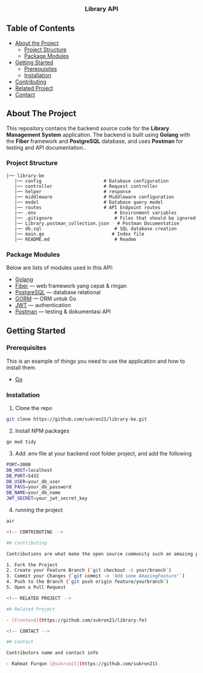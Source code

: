 <br />
<p align="center">
  <h3 align="center">Library API</h3>
</p>

<!-- TABLE OF CONTENTS -->

## Table of Contents

- [About the Project](#about-the-project)
  - [Project Structure](#project-structure)
  - [Package Modules](#package-modules)
- [Getting Started](#getting-started)
  - [Prerequisites](#prerequisites)
  - [Installation](#installation)
- [Contributing](#contributing)
- [Related Project](#related-project)
- [Contact](#contact)

<!-- ABOUT THE PROJECT -->

## About The Project

This repository contains the backend source code for the **Library Management System** application. The backend is built using **Golang** with the **Fiber** framework and **PostgreSQL** database, and uses **Postman** for testing and API documentation..

### Project Structure

```
|── library-be
   |── config                       # Database configuration
   |── controller                   # Request controller
   |── helper                       # response
   |── middleware                   # Middleware configuration
   |── model                        # Database query model
   |── routes                       # API Endpoint routes
   |── .env                             # Environment variables
   |── .gitignore                       # Files that should be ignored
   |── Library.postman_collection.json   # Postman Documentation
   |── db.sql                           # SQL database creation
   |── main.go                         # Index file
   |── README.md                        # Readme
```

### Package Modules

Below are lists of modules used in this API:

- [Golang](https://golang.org/)
- [Fiber](https://gofiber.io/) — web framework yang cepat & ringan
- [PostgreSQL](https://www.postgresql.org/) — database relational
- [GORM](https://gorm.io/) — ORM untuk Go
- [JWT](https://jwt.io/) — authentication
- [Postman](https://www.postman.com/) — testing & dokumentasi API

<!-- GETTING STARTED -->

## Getting Started

### Prerequisites

This is an example of things you need to use the application and how to install them.

- [Go](https://go.dev/)

### Installation

1. Clone the repo

```sh
git clone https://github.com/sukron21/library-be.git
```

2. Install NPM packages

```sh
go mod tidy
```

3. Add .env file at your backend root folder project, and add the following

```sh
PORT=3000
DB_HOST=localhost
DB_PORT=5432
DB_USER=your_db_user
DB_PASS=your_db_password
DB_NAME=your_db_name
JWT_SECRET=your_jwt_secret_key
```

4. running the project

```sh
air

<!-- CONTRIBUTING -->

## Contributing

Contributions are what make the open source community such an amazing place to be learn, inspire, and create. Any contributions you make are **greatly appreciated**.

1. Fork the Project
2. Create your Feature Branch (`git checkout -b your/branch`)
3. Commit your Changes (`git commit -m 'Add some AmazingFeature'`)
4. Push to the Branch (`git push origin feature/yourbranch`)
5. Open a Pull Request

<!-- RELATED PROJECT -->

## Related Project

- [Frontend](https://github.com/sukron21/library-fe)

<!-- CONTACT -->

## Contact

Contributors name and contact info

- Rahmat Furqon [@sukron21](https://github.com/sukron21)
```
